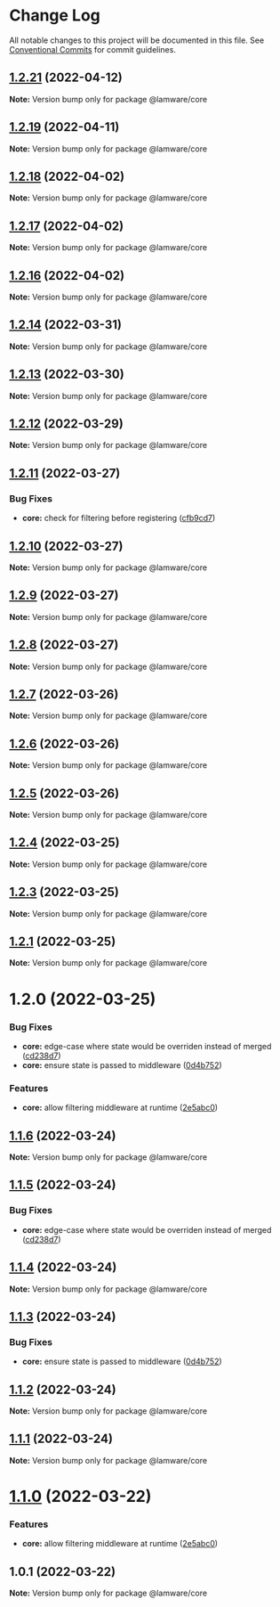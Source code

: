 # Change Log

All notable changes to this project will be documented in this file.
See [Conventional Commits](https://conventionalcommits.org) for commit guidelines.

## [1.2.21](https://github.com/evilkiwi/lamware/compare/@lamware/core@1.2.19...@lamware/core@1.2.21) (2022-04-12)

**Note:** Version bump only for package @lamware/core





## [1.2.19](https://github.com/evilkiwi/lamware/compare/@lamware/core@1.2.18...@lamware/core@1.2.19) (2022-04-11)

**Note:** Version bump only for package @lamware/core





## [1.2.18](https://github.com/evilkiwi/lamware/compare/@lamware/core@1.2.17...@lamware/core@1.2.18) (2022-04-02)

**Note:** Version bump only for package @lamware/core





## [1.2.17](https://github.com/evilkiwi/lamware/compare/@lamware/core@1.2.16...@lamware/core@1.2.17) (2022-04-02)

**Note:** Version bump only for package @lamware/core





## [1.2.16](https://github.com/evilkiwi/lamware/compare/@lamware/core@1.2.14...@lamware/core@1.2.16) (2022-04-02)

**Note:** Version bump only for package @lamware/core





## [1.2.14](https://github.com/evilkiwi/lamware/compare/@lamware/core@1.2.13...@lamware/core@1.2.14) (2022-03-31)

**Note:** Version bump only for package @lamware/core





## [1.2.13](https://github.com/evilkiwi/lamware/compare/@lamware/core@1.2.12...@lamware/core@1.2.13) (2022-03-30)

**Note:** Version bump only for package @lamware/core





## [1.2.12](https://github.com/evilkiwi/lamware/compare/@lamware/core@1.2.11...@lamware/core@1.2.12) (2022-03-29)

**Note:** Version bump only for package @lamware/core





## [1.2.11](https://github.com/evilkiwi/lamware/compare/@lamware/core@1.2.10...@lamware/core@1.2.11) (2022-03-27)


### Bug Fixes

* **core:** check for filtering before registering ([cfb9cd7](https://github.com/evilkiwi/lamware/commit/cfb9cd7fa74fd17b7476c99afe9fd46960e11865))





## [1.2.10](https://github.com/evilkiwi/lamware/compare/@lamware/core@1.2.9...@lamware/core@1.2.10) (2022-03-27)

**Note:** Version bump only for package @lamware/core





## [1.2.9](https://github.com/evilkiwi/lamware/compare/@lamware/core@1.2.8...@lamware/core@1.2.9) (2022-03-27)

**Note:** Version bump only for package @lamware/core





## [1.2.8](https://github.com/evilkiwi/lamware/compare/@lamware/core@1.2.7...@lamware/core@1.2.8) (2022-03-27)

**Note:** Version bump only for package @lamware/core





## [1.2.7](https://github.com/evilkiwi/lamware/compare/@lamware/core@1.2.6...@lamware/core@1.2.7) (2022-03-26)

**Note:** Version bump only for package @lamware/core





## [1.2.6](https://github.com/evilkiwi/lamware/compare/@lamware/core@1.2.5...@lamware/core@1.2.6) (2022-03-26)

**Note:** Version bump only for package @lamware/core





## [1.2.5](https://github.com/evilkiwi/lamware/compare/@lamware/core@1.2.4...@lamware/core@1.2.5) (2022-03-26)

**Note:** Version bump only for package @lamware/core





## [1.2.4](https://github.com/evilkiwi/lamware/compare/@lamware/core@1.2.3...@lamware/core@1.2.4) (2022-03-25)

**Note:** Version bump only for package @lamware/core





## [1.2.3](https://github.com/evilkiwi/lamware/compare/@lamware/core@1.2.1...@lamware/core@1.2.3) (2022-03-25)

**Note:** Version bump only for package @lamware/core





## [1.2.1](https://github.com/evilkiwi/lamware/compare/@lamware/core@1.2.0...@lamware/core@1.2.1) (2022-03-25)

**Note:** Version bump only for package @lamware/core





# 1.2.0 (2022-03-25)


### Bug Fixes

* **core:** edge-case where state would be overriden instead of merged ([cd238d7](https://github.com/evilkiwi/lamware/commit/cd238d7277e0ed13e2bd68d557af8ae4887e93eb))
* **core:** ensure state is passed to middleware ([0d4b752](https://github.com/evilkiwi/lamware/commit/0d4b75292dcbebb6062903c40c66b32e82c326db))


### Features

* **core:** allow filtering middleware at runtime ([2e5abc0](https://github.com/evilkiwi/lamware/commit/2e5abc090d5237e0ca4f601ed8a8dd204dcbf4da))





## [1.1.6](https://github.com/evilkiwi/lamware/compare/@lamware/core@1.1.5...@lamware/core@1.1.6) (2022-03-24)

**Note:** Version bump only for package @lamware/core





## [1.1.5](https://github.com/evilkiwi/lamware/compare/@lamware/core@1.1.4...@lamware/core@1.1.5) (2022-03-24)


### Bug Fixes

* **core:** edge-case where state would be overriden instead of merged ([cd238d7](https://github.com/evilkiwi/lamware/commit/cd238d7277e0ed13e2bd68d557af8ae4887e93eb))





## [1.1.4](https://github.com/evilkiwi/lamware/compare/@lamware/core@1.1.3...@lamware/core@1.1.4) (2022-03-24)

**Note:** Version bump only for package @lamware/core





## [1.1.3](https://github.com/evilkiwi/lamware/compare/@lamware/core@1.1.2...@lamware/core@1.1.3) (2022-03-24)


### Bug Fixes

* **core:** ensure state is passed to middleware ([0d4b752](https://github.com/evilkiwi/lamware/commit/0d4b75292dcbebb6062903c40c66b32e82c326db))





## [1.1.2](https://github.com/evilkiwi/lamware/compare/@lamware/core@1.1.1...@lamware/core@1.1.2) (2022-03-24)

**Note:** Version bump only for package @lamware/core





## [1.1.1](https://github.com/evilkiwi/lamware/compare/@lamware/core@1.1.0...@lamware/core@1.1.1) (2022-03-24)

**Note:** Version bump only for package @lamware/core





# [1.1.0](https://github.com/evilkiwi/lamware/compare/@lamware/core@1.0.1...@lamware/core@1.1.0) (2022-03-22)


### Features

* **core:** allow filtering middleware at runtime ([2e5abc0](https://github.com/evilkiwi/lamware/commit/2e5abc090d5237e0ca4f601ed8a8dd204dcbf4da))





## 1.0.1 (2022-03-22)

**Note:** Version bump only for package @lamware/core
